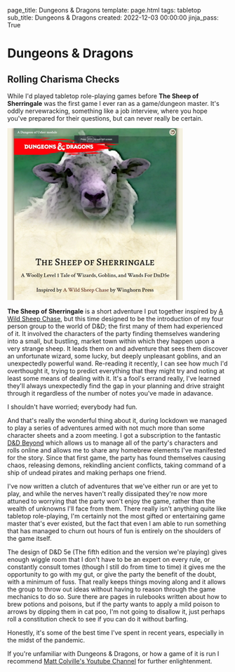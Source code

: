 page_title: Dungeons & Dragons
template: page.html
tags: tabletop
sub_title: Dungeons & Dragons
created: 2022-12-03 00:00:00
jinja_pass: True


# Dungeons &amp; Dragons
## Rolling Charisma Checks

While I'd played tabletop role-playing games before **The Sheep of Sherringale** was the first game I ever ran as a game/dungeon master.
It's oddly nervewracking, something like a job interview, where you hope you've prepared for their questions, but can never really be certain.

![The Sheep of Sherringale][sheep]

**The Sheep of Sherringale** is a short adventure I put together inspired by [A Wild Sheep Chase](https://winghornpress.com/adventures/a-wild-sheep-chase/),
but this time designed to be the introduction of my four person group to the world of D&amp;D; the first many of them had experienced of it.
It involved the characters of the party finding themselves wandering into a small, but bustling, market town within which they happen upon a very
strange sheep. It leads them on and adventure that sees them discover an unfortunate wizard, some lucky, but deeply unpleasant goblins,
and an unexpectedly powerful wand. Re-reading it recently, I can see how much I'd overthought it, trying to predict everything that they might
try and noting at least some means of dealing with it. It's a fool's errand really, I've learned they'll always unexpectedly find the gap in
your planning and drive straight through it regardless of the number of notes you've made in adavance.

I shouldn't have worried; everybody had fun.

And that's really the wonderful thing about it, during lockdown we managed to play a series of adventures armed with not much more than some character
sheets and a zoom meeting. I got a subscription to the fantastic [D&D Beyond](https://www.dndbeyond.com/) which allows us to manage all of the party's
characters and rolls online and allows me to share any homebrew elements I've manifested for the story. Since that first game, the party has found themselves
causing chaos, releasing demons, rekindling ancient conflicts, taking command of a ship of undead pirates and making perhaps one friend.

I've now written a clutch of adventures that we've either run or are yet to play, and while the nerves haven't really dissipated they're now more attuned to worrying that
the party won't enjoy the game, rather than the wealth of unknowns I'll face from them. There really isn't anything quite like tabletop role-playing, I'm certainly not
the most gifted or entertaining game master that's ever existed, but the fact that even I am able to run something that has managed to churn out hours of fun is
entirely on the shoulders of the game itself.

The design of D&D 5e (The fifth edition and the version we're playing) gives enough wiggle room that I don't have to
be an expert on every rule, or constantly consult tomes (though I still do from time to time) it gives me the opportunity to go with my gut, or give the party the
benefit of the doubt, with a minimum of fuss.  That really keeps things moving along and it allows the group to throw out ideas without having to reason
through the game mechanics to do so. Sure there are pages in rulebooks written about how to brew potions and poisons, but if the party wants to apply a mild poison to
arrows by dipping them in cat poo, I'm not going to disallow it, just perhaps roll a constitution check to see if you can do it without barfing.

Honestly, it's some of the best time I've spent in recent years, especially in the midst of the pandemic.

If you're unfamiliar with Dungeons &amp; Dragons, or how a game of it is run I recommend [Matt Colville's Youtube Channel](https://www.youtube.com/watch?v=e-YZvLUXcR8&ab_channel=MatthewColville)
for further enlightenment.

[sheep]: /resources/img/pages/sheep.jpg "The Sheep Of Sherringale Adventure"

